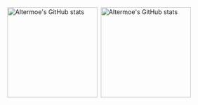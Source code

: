<a href="https://github.com/anuraghazra/github-readme-stats" target="_blank" style="display: flex; flex-wrap: wrap; gap: 8px; align-items: flex-start;">
    <img
        src="https://github-readme-stats.vercel.app/api?username=Altermoe&count_private=true&show_icons=true&theme=vue&locale=cn"
        style="height: 205px"
        alt="Altermoe's GitHub stats"
    />
    <img
        src="https://github-readme-stats.vercel.app/api/top-langs/?username=Altermoe&theme=vue&locale=cn"
        style="height: 205px"
        alt="Altermoe's GitHub stats"
    />
</a>
